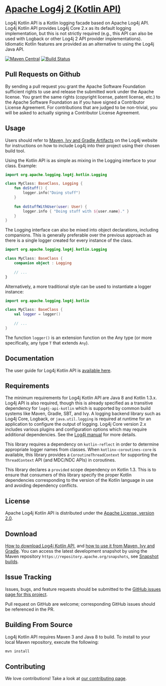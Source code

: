 # [Apache Log4j 2 (Kotlin API)](http://logging.apache.org/log4j/2.x/)

Log4j Kotlin API is a Kotlin logging facade based on Apache Log4j API. Log4j Kotlin API provides Log4j Core 2.x as its
default logging implementation, but this is not strictly required (e.g., this API can also be used with Logback
or other Log4j 2 API provider implementations). Idiomatic Kotlin features are provided as an alternative to using
the Log4j Java API.

[![Maven Central](https://img.shields.io/maven-central/v/org.apache.logging.log4j/log4j-api-kotlin.svg)](https://search.maven.org/artifact/org.apache.logging.log4j/log4j-api-kotlin)
[![Build Status](https://ci-builds.apache.org/job/Logging/job/log4j-kotlin/job/master/lastBuild/badge/icon)](https://builds.apache.org/job/Logging/job/log4j-kotlin/job/master/)

## Pull Requests on Github

By sending a pull request you grant the Apache Software Foundation sufficient rights to use and release the submitted
work under the Apache license. You grant the same rights (copyright license, patent license, etc.) to the
Apache Software Foundation as if you have signed a Contributor License Agreement. For contributions that are
judged to be non-trivial, you will be asked to actually signing a Contributor License Agreement.

## Usage

Users should refer to [Maven, Ivy and Gradle Artifacts](https://logging.apache.org/log4j/kotlin/artifacts.html)
on the Log4j website for instructions on how to include Log4j into their project using their chosen build tool.

Using the Kotlin API is as simple as mixing in the Logging interface to your class. Example:

```kotlin
import org.apache.logging.log4j.kotlin.Logging

class MyClass: BaseClass, Logging {
    fun doStuff() {
        logger.info("Doing stuff")
    }
    
    fun doStuffWithUser(user: User) {
        logger.info { "Doing stuff with ${user.name}." }
    }
}
```

The Logging interface can also be mixed into object declarations, including companions. This is generally preferable over the previous approach as there is a single logger created for every instance of the class.

```kotlin
import org.apache.logging.log4j.kotlin.Logging

class MyClass: BaseClass {
    companion object : Logging
    
    // ...
}
```

Alternatively, a more traditional style can be used to instantiate a logger instance:

```kotlin
import org.apache.logging.log4j.kotlin

class MyClass: BaseClass {
    val logger = logger()
    
    // ...
}
```

The function `logger()` is an extension function on the Any type (or more specifically, any type `T` that extends `Any`).

<!--
TODO: uncomment when 1.3.0 is released:
Beginning in version 1.3.0, an extension property is also available on classes:

```kotlin
import org.apache.logging.log4j.kotlin.logger

class MyClass: BaseClass {
  fun doStuff() {
    logger.info("Hello, world!")
  }
}
```

Also added in version 1.3.0, the `ThreadContext` API has two facade objects provided: `ContextMap` and `ContextStack`.

```kotlin
import org.apache.logging.log4j.kotlin.ContextMap
import org.apache.logging.log4j.kotlin.ContextStack

ContextMap["key"] = "value"
assert(ContextMap["key"] == "value")
assert("key" in ContextMap)

ContextMap += "anotherKey" to "anotherValue"
ContextMap -= "key"

ContextStack.push("message")
assert(!ContextStack.empty)
assert(ContextStack.depth == 1)
val message = ContextStack.peek()
assert(message == ContextStack.pop())
assert(ContextStack.empty)
```
-->

## Documentation

The user guide for Log4j Kotlin API is [available here](https://logging.apache.org/log4j/kotlin/).

## Requirements

The minimum requirements for Log4j Kotlin API are Java 8 and Kotlin 1.3.x. Log4j API is also required, though
this is already specified as a transitive dependency for `log4j-api-kotlin` which is supported by common build
systems like Maven, Gradle, SBT, and Ivy. A logging backend library such as Log4j Core, Logback, or `java.util.logging`
is required at runtime for an application to configure the output of logging. Log4j Core version 2.x includes
various plugins and configuration options which may require additional dependencies. See the
[Log4j manual](https://logging.apache.org/log4j/2.x/manual/) for more details.

This library requires a dependency on `kotlin-reflect` in order to determine appropriate logger names from
classes. When `kotlinx-coroutines-core` is available, this library provides a `CoroutineThreadContext` for
supporting the `ThreadContext` API (and MDC/NDC APIs) in coroutines.

This library declares a `provided` scope dependency on Kotlin 1.3. This is to ensure that consumers of this library
specify the proper Kotlin dependencies corresponding to the version of the Kotlin language in use and avoiding
dependency conflicts.

## License

Apache Log4j Kotlin API is distributed under the [Apache License, version 2.0](http://www.apache.org/licenses/LICENSE-2.0.html).

## Download

[How to download Log4j Kotlin API](http://logging.apache.org/log4j/kotlin/download.html),
and [how to use it from Maven, Ivy and Gradle](http://logging.apache.org/log4j/kotlin/artifacts.html).
You can access the latest development snapshot by using the Maven repository `https://repository.apache.org/snapshots`,
see [Snapshot builds](https://logging.apache.org/log4j/2.x/maven-artifacts.html#Snapshot_builds).

## Issue Tracking

Issues, bugs, and feature requests should be submitted to the
[GitHub issues page for this project](https://github.com/apache/logging-log4j-kotlin/issues).

Pull request on GitHub are welcome; corresponding GitHub issues should be referenced in the PR.

## Building From Source

Log4j Kotlin API requires Maven 3 and Java 8 to build. To install to your local
Maven repository, execute the following:

```sh
mvn install
```

## Contributing

We love contributions!
Take a look at [our contributing page](CONTRIBUTING.md).
